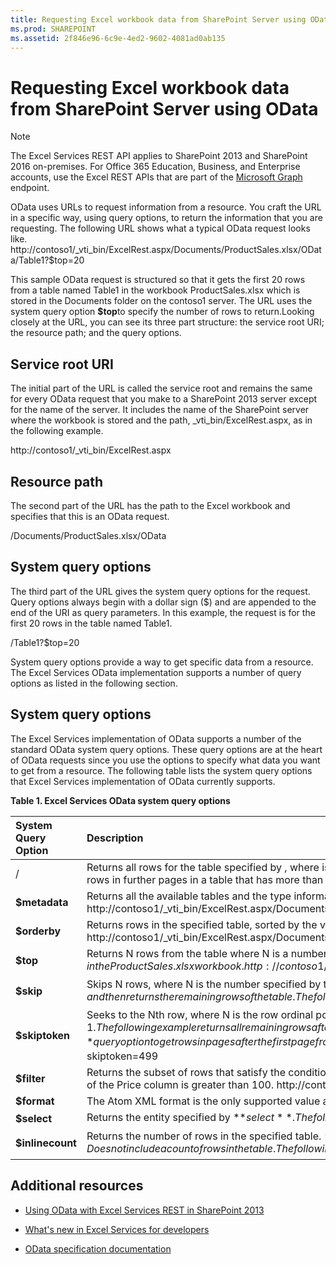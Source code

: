 ```yaml
---
title: Requesting Excel workbook data from SharePoint Server using OData
ms.prod: SHAREPOINT
ms.assetid: 2f846e96-6c9e-4ed2-9602-4081ad0ab135
---
```




# Requesting Excel workbook data from SharePoint Server using OData

> [!NOTE]  
> The Excel Services REST API applies to SharePoint 2013 and SharePoint 2016 on-premises. For Office 365 Education, Business, and Enterprise accounts, use the Excel REST APIs that are part of the  [Microsoft Graph](http://graph.microsoft.io/en-us/docs/api-reference/v1.0/resources/excel
) endpoint.
  
    
    

OData uses URLs to request information from a resource. You craft the URL in a specific way, using query options, to return the information that you are requesting. The following URL shows what a typical OData request looks like. 
http://contoso1/_vti_bin/ExcelRest.aspx/Documents/ProductSales.xlsx/OData/Table1?$top=20 
  
    
    

This sample OData request is structured so that it gets the first 20 rows from a table named Table1 in the workbook ProductSales.xlsx which is stored in the Documents folder on the contoso1 server. The URL uses the system query option **$top**to specify the number of rows to return.Looking closely at the URL, you can see its three part structure: the service root URI; the resource path; and the query options. 
## Service root URI

The initial part of the URL is called the service root and remains the same for every OData request that you make to a SharePoint 2013 server except for the name of the server. It includes the name of the SharePoint server where the workbook is stored and the path, _vti_bin/ExcelRest.aspx, as in the following example. 
  
    
    
http://contoso1/_vti_bin/ExcelRest.aspx 
  
    
    

## Resource path

The second part of the URL has the path to the Excel workbook and specifies that this is an OData request. 
  
    
    
/Documents/ProductSales.xlsx/OData 
  
    
    

## System query options

The third part of the URL gives the system query options for the request. Query options always begin with a dollar sign ($) and are appended to the end of the URI as query parameters. In this example, the request is for the first 20 rows in the table named Table1. 
  
    
    
/Table1?$top=20 
  
    
    
System query options provide a way to get specific data from a resource. The Excel Services OData implementation supports a number of query options as listed in the following section. 
  
    
    

## System query options
<a name="xlsSystemQueryOptions"> </a>

The Excel Services implementation of OData supports a number of the standard OData system query options. These query options are at the heart of OData requests since you use the options to specify what data you want to get from a resource. The following table lists the system query options that Excel Services implementation of OData currently supports. 
  
    
    

**Table 1. Excel Services OData system query options**


|****System Query Option****|****Description****|
|:-----|:-----|
|/<tableName> |Returns all rows for the table specified by <tableName>, where <tableName> is the name of a table in an Excel workbook that contains the rows that you want to retrieve. > [!IMPORTANT]  > This form of OData request returns no more than 500 rows at a time. Each set of 500 rows is one page. To get rows in further pages in a table that has more than 500 rows, use the **$skiptoken**query option (see below).          The following example returns all rows up to the 500th row in Table1 in the ProductSales.xlsx workbook. |
|**$metadata**|Returns all the available tables and the type information for all rows in each table in the specified workbook. The following example returns the tables and type information for the tables in the ProductSales.xlsx workbook. http://contoso1/_vti_bin/ExcelRest.aspx/Documents/ProductSales.xlsx/OData/$metadata |
|**$orderby**|Returns rows in the specified table, sorted by the value specified by **$orderby**. The following example returns all rows from Table 1, sorted by the Name column, in the ProductSales.xlsx workbook. > [!NOTE]  > The default value for **$orderby**is ascending.          http://contoso1/_vti_bin/ExcelRest.aspx/Documents/ProductSales.xlsx/OData/Table1?$orderby=Name |
|**$top**|Returns N rows from the table where N is a number specified by the value of **$top**. The following example returns the first 5 rows from Table1, sorted by the Name column, in the ProductSales.xlsx workbook. http://contoso1/_vti_bin/ExcelRest.aspx/Documents/ProductSales.xlsx/OData/Table1?$orderby=Name&amp;$top=5 |
|**$skip**|Skips N rows, where N is the number specified by the value of **$skip**, and then returns the remaining rows of the table. The following example returns all remaining rows after the fifth row from Table1 in the ProductSales.xlsx workbook. http://contoso1/_vti_bin/ExcelRest.aspx/Documents/ProductSales.xlsx/OData/Table1?$skip=5 |
|**$skiptoken**|Seeks to the Nth row, where N is the row ordinal position indicated by the value of **$skiptoken**, and then returns all remaining rows, beginning at row N + 1. The collection is zero-based, so the second row, for example, is indicated by $skiptoken=1. The following example returns all remaining rows after the second row from Table1 in the ProductSales.xlsx workbook. http://contoso1/_vti_bin/ExcelRest.aspx/Documents/ProductSales.xlsx/OData/Table1?$skiptoken=1 You can also use the **$skiptoken**query option to get rows in pages after the first page from a table that contains more than 500 rows. The following example shows how to get the 500th row and greater from a table with more than 500 rows.http://contoso1/_vti_bin/ExcelRest.aspx/Documents/ProductSales.xlsx/OData/Table1?$skiptoken=499 |
|**$filter**|Returns the subset of rows that satisfy the conditions specified in the value of **$filter**. For more information about the operators and set of functions that you can use with **$filter**, see the OData  [documentation](http://www.odata.org/documentation/odata-version-2-0/uri-conventions/). The following example returns only those rows where the value of the Price column is greater than 100. http://contoso1/_vti_bin/ExcelRest.aspx/Documents/ProductSales.xlsx/OData/Table1?$filter=Price gt 100 |
|**$format**|The Atom XML format is the only supported value and is the default for the **$format**query option.|
|**$select**|Returns the entity specified by **$select**. The following example selects the Name column from Table1 in the ProductSales.xlsx workbook. http://contoso1/_vti_bin/ExcelRest.aspx/Documents/ProductSales.xlsx/OData/Table1?$select=Name |
|**$inlinecount**| Returns the number of rows in the specified table. $**inlinecount**can only use 1 of 2 of the following values.**allpages**- Returns the count for all rows in the table.**none**- Does not include a count of rows in the table. The following example returns the count for the total number of rows in Table1 in the ProductSales.xlsx workbook. http://contoso1/_vti_bin/ExcelRest.aspx/Documents/ProductSales.xlsx/OData/Table1?$inlinecount=allpages|
   

## Additional resources
<a name="xlsAdditionalResources"> </a>


-  [Using OData with Excel Services REST in SharePoint 2013](using-odata-with-excel-services-rest-in-sharepoint-2013.md)
    
  
-  [What's new in Excel Services for developers](http://msdn.microsoft.com/library/09e96c8b-cb55-4fd1-a797-b50fbf0f9296.aspx)
    
  
-  [OData specification documentation](http://www.odata.org)
    
  
